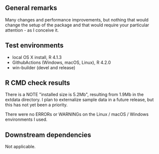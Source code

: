 ## General remarks

Many changes and performance improvements, but nothing that would change the
setup of the package and that would require your particular attention - as I 
conceive it.


## Test environments

* local OS X install, R 4.1.3
* GithubActions (Windows, macOS, Linux), R 4.2.0
* win-builder (devel and release)


## R CMD check results

There is a NOTE "installed size is  5.2Mb", resulting from 1.9Mb in the extdata
directory. I plan to externalize sample data in a future release, but this has
not yet been a priority.

There were no ERRORs or WARNINGs on the Linux / macOS / Windows environments I used. 


## Downstream dependencies

Not applicable.

